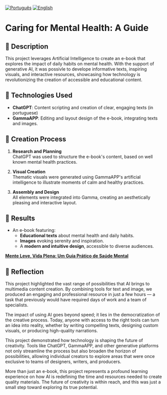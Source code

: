 
[![Português](https://img.shields.io/badge/PT-blue)](README.pt.md)
[![English](https://img.shields.io/badge/EN-blue)](README.md)

# **Caring for Mental Health: A Guide**

## 📒 Description
This project leverages Artificial Intelligence to create an e-book that explores the impact of daily habits on mental health. With the support of generative AI, it was possivle to develope informative texts, inspiring visuals, and interactive resources, showcasing how technology is revolutionizing the creation of accessible and educational content.

## 🤖 Technologies Used
- **ChatGPT**: Content scripting and creation of clear, engaging texts (in portuguese)  
- **GammaAPP**: Editing and layout design of the e-book, integrating texts and images.  

## 🧐 Creation Process
1. **Research and Planning**  
   ChatGPT was used to structure the e-book's content, based on well known mental health practices.  

2. **Visual Creation**  
   Thematic visuals were generated using GammaAPP's artificial intelligence to illustrate moments of calm and healthy practices.  

3. **Assembly and Design**  
   All elements were integrated into Gamma, creating an aesthetically pleasing and interactive layout.  

## 🚀 Results
- An e-book featuring:  
  - **Educational texts** about mental health and daily habits.  
  - **Images** evoking serenity and inspiration.  
  - A **modern and intuitive design**, accessible to diverse audiences.  

[**Mente Leve, Vida Plena: Um Guia Prático de Saúde Mental**](Mente-Leve-Vida-Plena-Um-Guia-Pratico-de-Saude-Mental.pdf)

## 💭 Reflection
This project highlighted the vast range of possibilities that AI brings to multimedia content creation. By combining tools for text and image, we produced an engaging and professional resource in just a few hours — a task that previously would have required days of work and a team of specialists.

The impact of using AI goes beyond speed; it lies in the democratization of the creative process. Today, anyone with access to the right tools can turn an idea into reality, whether by writing compelling texts, designing custom visuals, or producing high-quality narrations.

This project demonstrated how technology is shaping the future of creativity. Tools like ChatGPT, GammaAPP, and other generative platforms not only streamline the process but also broaden the horizon of possibilities, allowing individual creators to explore areas that were once exclusive to teams of designers, writers, and producers.

More than just an e-book, this project represents a profound learning experience on how AI is redefining the time and resources needed to create quality materials. The future of creativity is within reach, and this was just a small step toward exploring its true potential.
